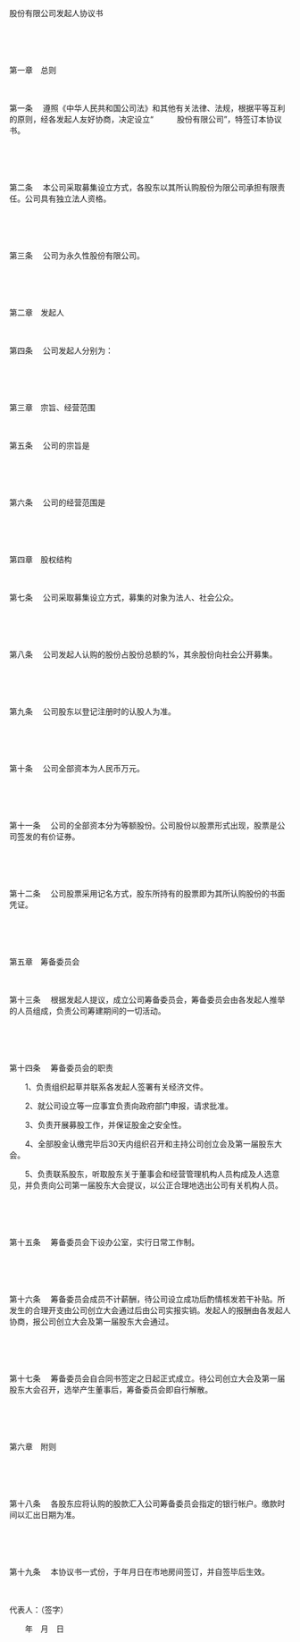 



股份有限公司发起人协议书



 

　　

　　


 第一章　总则



　　

第一条
　遵照《中华人民共和国公司法》和其他有关法律、法规，根据平等互利的原则，经各发起人友好协商，决定设立“　　　股份有限公司”，特签订本协议书。

　　

　　

第二条
　本公司采取募集设立方式，各股东以其所认购股份为限公司承担有限责任。公司具有独立法人资格。

　　

　　

第三条
　公司为永久性股份有限公司。

　　

　　


 第二章　发起人



　　

第四条
　公司发起人分别为：

　　

　　


 第三章　宗旨、经营范围



　　

第五条
　公司的宗旨是

　　

　　

第六条
　公司的经营范围是

　　

　　


 第四章　股权结构



　　

第七条
　公司采取募集设立方式，募集的对象为法人、社会公众。

　　

　　

第八条
　公司发起人认购的股份占股份总额的%，其余股份向社会公开募集。

　　

　　

第九条
　公司股东以登记注册时的认股人为准。

　　

　　

第十条
　公司全部资本为人民币万元。

　　

　　

第十一条
　公司的全部资本分为等额股份。公司股份以股票形式出现，股票是公司签发的有价证券。

　　

　　

第十二条
　公司股票采用记名方式，股东所持有的股票即为其所认购股份的书面凭证。

　　

　　


 第五章　筹备委员会



　　

第十三条
　根据发起人提议，成立公司筹备委员会，筹备委员会由各发起人推举的人员组成，负责公司筹建期间的一切活动。

　　

　　

第十四条
　筹备委员会的职责

　　1、负责组织起草并联系各发起人签署有关经济文件。

　　2、就公司设立等一应事宜负责向政府部门申报，请求批准。

　　3、负责开展募股工作，并保证股金之安全性。

　　4、全部股金认缴完毕后30天内组织召开和主持公司创立会及第一届股东大会。

　　5、负责联系股东，听取股东关于董事会和经营管理机构人员构成及人选意见，并负责向公司第一届股东大会提议，以公正合理地选出公司有关机构人员。

　　

　　

第十五条
　筹备委员会下设办公室，实行日常工作制。

　　

　　

第十六条
　筹备委员会成员不计薪酬，待公司设立成功后酌情核发若干补贴。所发生的合理开支由公司创立大会通过后由公司实报实销。发起人的报酬由各发起人协商，报公司创立大会及第一届股东大会通过。

　　

　　

第十七条
　筹备委员会自合同书签定之日起正式成立。待公司创立大会及第一届股东大会召开，选举产生董事后，筹备委员会即自行解散。

　　

　　


 第六章　附则



　　

　　

第十八条
　各股东应将认购的股款汇入公司筹备委员会指定的银行帐户。缴款时间以汇出日期为准。

　　

　　

第十九条
　本协议书一式份，于年月日在市地房间签订，并自签毕后生效。

　　


 代表人：（签字）
 
　　年　月　日　　
 
　　



　　